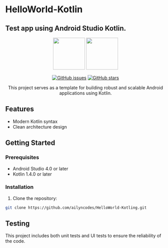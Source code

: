 # HelloWorld-Kotlin 
## Test app using Android Studio Kotlin. 

<div align="center">
<img src="https://user-images.githubusercontent.com/74038190/212281763-e6ecd7ef-c4aa-45b6-a97c-f33f6bb592bd.gif" width="100">
  
<img src="https://user-images.githubusercontent.com/74038190/212281775-b468df30-4edc-4bf8-a4ee-f52e1aaddc86.gif" width="100">
  
[![GitHub issues](https://img.shields.io/github/issues/ailyncodes/HelloWorld-Kotlin.svg)](https://github.com/ailyncodes/HelloWorld-Kotlin/issues)
[![GitHub stars](https://img.shields.io/github/stars/ailyncodes/HelloWorld-Kotlin.svg)](https://github.com/ailyncodes/HelloWorld-Kotlin/stargazers)
<p> This project serves as a template for building robust and scalable Android applications using Kotlin. </p>
</div>



## Features

- Modern Kotlin syntax
- Clean architecture design

## Getting Started

### Prerequisites

- Android Studio 4.0 or later
- Kotlin 1.4.0 or later

### Installation

1. Clone the repository:

```bash
git clone https://github.com/ailyncodes/HelloWorld-Kotling.git
```

## Testing
This project includes both unit tests and UI tests to ensure the reliability of the code.
